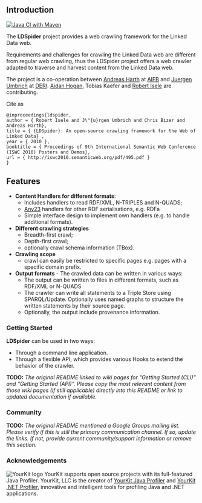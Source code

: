 ## Introduction ##

[![Java CI with Maven](https://github.com/berezovskyi/ldspider/actions/workflows/maven-ci.yml/badge.svg)](https://github.com/berezovskyi/ldspider/actions/workflows/maven-ci.yml)

The **LDSpider** project provides a web crawling framework for the Linked Data web.

Requirements and challenges for crawling the Linked Data web are different from regular web crawling, thus the LDSpider project offers a web crawler adapted to traverse and harvest content from the Linked Data web.

The project is a co-operation between [Andreas Harth](http://harth.org/andreas/) at [AIFB](http://www.aifb.kit.edu/) and [Juergen Umbrich](http://umbrich.net) at [DERI](http://www.deri.ie/). [Aidan Hogan](http://sw.deri.org/~aidanh/), Tobias Kaefer and [Robert Isele](http://www.wiwiss.fu-berlin.de/en/institute/pwo/bizer/team/IseleRobert.html) are contributing.

Cite as
```
@inproceedings{ldspider,
author = { Robert Isele and J\"{u}rgen Umbrich and Chris Bizer and Andreas Harth},
title = { {LDSpider}: An open-source crawling framework for the Web of Linked Data} ,
year = { 2010 },
booktitle = { Proceedings of 9th International Semantic Web Conference (ISWC 2010) Posters and Demos},
url = { http://iswc2010.semanticweb.org/pdf/495.pdf }
}
```

## Features ##
  * **Content Handlers for different formats**:
    * Includes handlers to read RDF/XML, N-TRIPLES and N-QUADS;
    * [Any23](http://any23.apache.org/) handlers for other RDF serialisations, e.g. RDFa
    * Simple interface design to implement own handlers (e.g. to handle additional formats).
  * **Different crawling strategies**
    * Breadth-first crawl;
    * Depth-first crawl;
    * optionally crawl schema information (TBox).
  * **Crawling scope**
    * crawl can easily be restricted to specific pages e.g. pages with a specific domain prefix.
  * **Output formats** - The crawled data can be written in various ways:
    * The output can be written to files in different formats, such as RDF/XML or N-QUADS
    * The crawler can write all statements to a Triple Store using SPARQL/Update. Optionally uses named graphs to structure the written statements by their source page.
    * Optionally, the output include provenance information.

### Getting Started ###
**LDSpider** can be used in two ways:
  * Through a command line application.
  * Through a flexible API, which provides various Hooks to extend the behavior of the crawler.

**TODO:** *The original README linked to wiki pages for "Getting Started (CLI)" and "Getting Started (API)". Please copy the most relevant content from those wiki pages (if still applicable) directly into this README or link to updated documentation if available.*

### Community ###
**TODO:** *The original README mentioned a Google Groups mailing list. Please verify if this is still the primary communication channel. If so, update the links. If not, provide current community/support information or remove this section.*

### Acknowledgements ###

![YourKit logo](https://www.yourkit.com/images/yklogo.png) YourKit supports open source projects with its full-featured Java Profiler.
YourKit, LLC is the creator of [YourKit Java Profiler](https://www.yourkit.com/java/profiler/index.jsp) and [YourKit .NET Profiler](https://www.yourkit.com/.net/profiler/index.jsp), innovative and intelligent tools for profiling Java and .NET applications.
